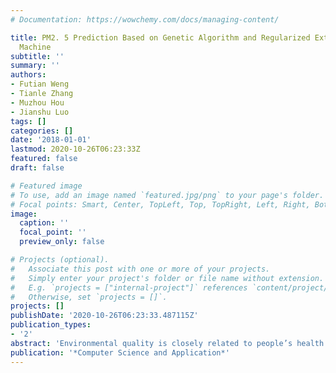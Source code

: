 ```yaml
---
# Documentation: https://wowchemy.com/docs/managing-content/

title: PM2. 5 Prediction Based on Genetic Algorithm and Regularized Extreme Learning
  Machine
subtitle: ''
summary: ''
authors:
- Futian Weng
- Tianle Zhang
- Muzhou Hou
- Jianshu Luo
tags: []
categories: []
date: '2018-01-01'
lastmod: 2020-10-26T06:23:33Z
featured: false
draft: false

# Featured image
# To use, add an image named `featured.jpg/png` to your page's folder.
# Focal points: Smart, Center, TopLeft, Top, TopRight, Left, Right, BottomLeft, Bottom, BottomRight.
image:
  caption: ''
  focal_point: ''
  preview_only: false

# Projects (optional).
#   Associate this post with one or more of your projects.
#   Simply enter your project's folder or file name without extension.
#   E.g. `projects = ["internal-project"]` references `content/project/deep-learning/index.md`.
#   Otherwise, set `projects = []`.
projects: []
publishDate: '2020-10-26T06:23:33.487115Z'
publication_types:
- '2'
abstract: 'Environmental quality is closely related to people’s health and has always been a research hotspot. In this paper, the daily average values of PM2. 5 are predicted by atmospheric data such as NO2 and PM10 in Changsha City in 2017, and the BIC criterion is used for feature selection. On the basis of the traditional over-limit learning machine (ELM), the regularization term is introduced to control the complexity of the model, and the input layer weight matrix and the hidden layer threshold matrix of the model are optimized by genetic algorithm (GA) to establish the genetic algorithm. Then the PM2. 5 prediction model of the regularized limit learning machine (GA-RE-ELM) is built, the experiment shows that the model achieves more state of the art performance than the BP neural network and the over-limit learning machine, the mean square error is reduced by 35.09% and 25.49%, the average absolute error is reduced by 40.86% and 30.80%, and the average absolute percentage error is reduced by 45.49% and 31.65%. Meanwhile, it provides a new method for predicting PM2. 5 concentration.'
publication: '*Computer Science and Application*'
---
```


